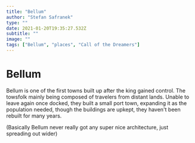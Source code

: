 ```yaml
---
title: "Bellum"
author: "Stefan Safranek"
type: ""
date: 2021-01-20T19:35:27.532Z
subtitle: ""
image: ""
tags: ["Bellum", "places", "Call of the Dreamers"]
---
```


# Bellum

Bellum is one of the first towns built up after the king gained control. The towsfolk mainly being composed of travelers from distant lands. Unable to leave again once docked, they built a small port town, expanding it as the population needed, though the buildings are upkept, they haven't been rebuilt for many years.

(Basically Bellum never really got any super nice architecture, just spreading out wider)
